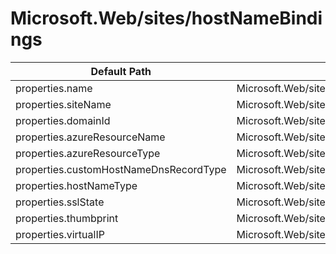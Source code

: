 # Microsoft.Web/sites/hostNameBindings

| Default Path | Alias |
|---|---|
| properties.name | Microsoft.Web/sites/hostNameBindings/name |
| properties.siteName | Microsoft.Web/sites/hostNameBindings/siteName |
| properties.domainId | Microsoft.Web/sites/hostNameBindings/domainId |
| properties.azureResourceName | Microsoft.Web/sites/hostNameBindings/azureResourceName |
| properties.azureResourceType | Microsoft.Web/sites/hostNameBindings/azureResourceType |
| properties.customHostNameDnsRecordType | Microsoft.Web/sites/hostNameBindings/customHostNameDnsRecordType |
| properties.hostNameType | Microsoft.Web/sites/hostNameBindings/hostNameType |
| properties.sslState | Microsoft.Web/sites/hostNameBindings/sslState |
| properties.thumbprint | Microsoft.Web/sites/hostNameBindings/thumbprint |
| properties.virtualIP | Microsoft.Web/sites/hostNameBindings/virtualIP |


